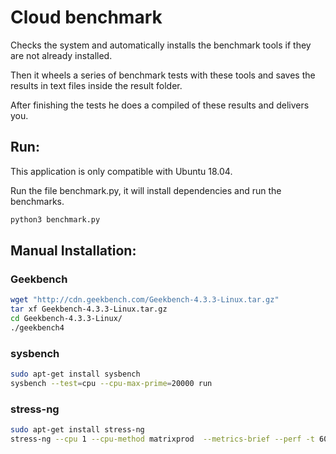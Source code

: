 # Cloud benchmark

Checks the system and automatically installs the benchmark tools if they are not already installed. 

Then it wheels a series of benchmark tests with these tools and saves the results in text files inside the result folder.

After finishing the tests he does a compiled of these results and delivers you.

## Run:

This application is only compatible with Ubuntu 18.04.

Run the file benchmark.py, it will install dependencies and run the benchmarks.

```bash
python3 benchmark.py
```

## Manual Installation:

### Geekbench

```bash
wget "http://cdn.geekbench.com/Geekbench-4.3.3-Linux.tar.gz"
tar xf Geekbench-4.3.3-Linux.tar.gz
cd Geekbench-4.3.3-Linux/
./geekbench4
```

### sysbench

```bash
sudo apt-get install sysbench
sysbench --test=cpu --cpu-max-prime=20000 run
```

### stress-ng

```bash
sudo apt-get install stress-ng
stress-ng --cpu 1 --cpu-method matrixprod  --metrics-brief --perf -t 60
```

